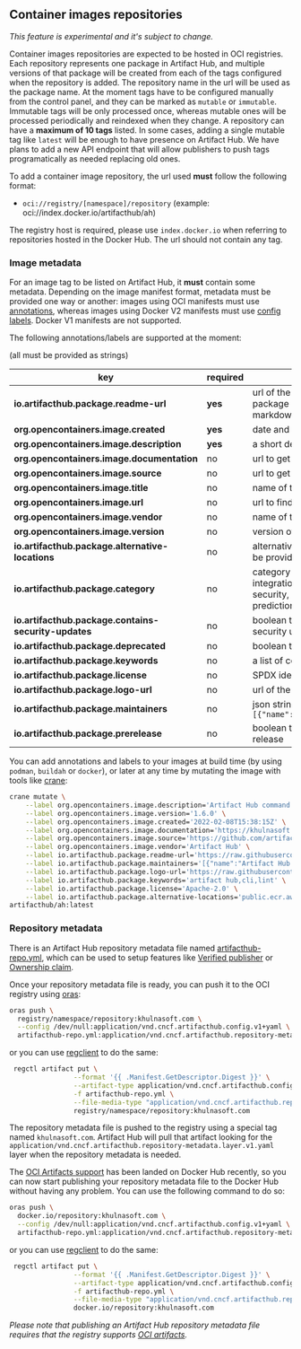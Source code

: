 ## Container images repositories

*This feature is experimental and it's subject to change.*

Container images repositories are expected to be hosted in OCI registries. Each repository represents one package in Artifact Hub, and multiple versions of that package will be created from each of the tags configured when the repository is added. The repository name in the url will be used as the package name. At the moment tags have to be configured manually from the control panel, and they can be marked as `mutable` or `immutable`. Immutable tags will be only processed once, whereas mutable ones will be processed periodically and reindexed when they change. A repository can have a **maximum of 10 tags** listed. In some cases, adding a single mutable tag like `latest` will be enough to have presence on Artifact Hub. We have plans to add a new API endpoint that will allow publishers to push tags programatically as needed replacing old ones.

To add a container image repository, the url used **must** follow the following format:

- `oci://registry/[namespace]/repository` (example: oci://index.docker.io/artifacthub/ah)

The registry host is required, please use `index.docker.io` when referring to repositories hosted in the Docker Hub. The url should not contain any tag.

### Image metadata

For an image tag to be listed on Artifact Hub, it **must** contain some metadata. Depending on the image manifest format, metadata must be provided one way or another: images using OCI manifests must use [annotations](https://github.com/opencontainers/image-spec/blob/main/annotations.md), whereas images using Docker V2 manifests must use [config labels](https://docs.docker.com/engine/reference/builder/#label). Docker V1 manifests are not supported.

The following annotations/labels are supported at the moment:

(all must be provided as strings)

| key                                                  | required | description                                                                                                                                                              |
| ---------------------------------------------------- | -------- | ------------------------------------------------------------------------------------------------------------------------------------------------------------------------ |
| **io.artifacthub.package.readme-url**                | **yes**  | url of the readme file (in markdown format) for this package version. Please make sure it points to a raw markdown document, not HTML                                    |
| **org.opencontainers.image.created**                 | **yes**  | date and time on which the image was built (RFC3339)                                                                                                                     |
| **org.opencontainers.image.description**             | **yes**  | a short description of the package                                                                                                                                       |
| **org.opencontainers.image.documentation**           | no       | url to get documentation on the image                                                                                                                                    |
| **org.opencontainers.image.source**                  | no       | url to get source code for building the image                                                                                                                            |
| **org.opencontainers.image.title**                   | no       | name of the package nicely formatted                                                                                                                                     |
| **org.opencontainers.image.url**                     | no       | url to find more information on the image                                                                                                                                |
| **org.opencontainers.image.vendor**                  | no       | name of the distributing entity, organization or individual                                                                                                              |
| **org.opencontainers.image.version**                 | no       | version of the packaged software                                                                                                                                         |
| **io.artifacthub.package.alternative-locations**     | no       | alternative locations where this image is hosted. They can be provided as a comma separated list of images urls                                                          |
| **io.artifacthub.package.category**                  | no       | category of the package (ai-machine-learning, database, integration-delivery, monitoring-logging, networking, security, storage, streaming-messaging or skip-prediction) |
| **io.artifacthub.package.contains-security-updates** | no       | boolean that indicates if this image version contains security updates                                                                                                   |
| **io.artifacthub.package.deprecated**                | no       | boolean that indicates if this image version is deprecated                                                                                                               |
| **io.artifacthub.package.keywords**                  | no       | a list of comma separated keywords about this image                                                                                                                      |
| **io.artifacthub.package.license**                   | no       | SPDX identifier of the package license                                                                                                                                   |
| **io.artifacthub.package.logo-url**                  | no       | url of the logo image                                                                                                                                                    |
| **io.artifacthub.package.maintainers**               | no       | json string with an array of maintainers. Example: `[{"name":"maintainer","email":"maintainer@email.com"}]`                                                              |
| **io.artifacthub.package.prerelease**                | no       | boolean that indicates if this image version is a pre-release                                                                                                            |

You can add annotations and labels to your images at build time (by using `podman`, `buildah` or `docker`), or later at any time by mutating the image with tools like [crane](https://github.com/google/go-containerregistry/tree/main/cmd/crane):

```sh
crane mutate \
    --label org.opencontainers.image.description='Artifact Hub command line tool' \
    --label org.opencontainers.image.version='1.6.0' \
    --label org.opencontainers.image.created='2022-02-08T15:38:15Z' \
    --label org.opencontainers.image.documentation='https://khulnasoft.com/docs/topics/cli' \
    --label org.opencontainers.image.source='https://github.com/artifacthub/hub/tree/c2a6e0866ab13422221f2f458026b4506acd6b53/cmd/ah' \
    --label org.opencontainers.image.vendor='Artifact Hub' \
    --label io.artifacthub.package.readme-url='https://raw.githubusercontent.com/artifacthub/hub/c2a6e0866ab13422221f2f458026b4506acd6b53/docs/cli.md' \
    --label io.artifacthub.package.maintainers='[{"name":"Artifact Hub maintainers","email":"cncf-artifacthub-maintainers@lists.cncf.io"}]' \
    --label io.artifacthub.package.logo-url='https://raw.githubusercontent.com/artifacthub/hub/master/docs/logo/logo.svg' \
    --label io.artifacthub.package.keywords='artifact hub,cli,lint' \
    --label io.artifacthub.package.license='Apache-2.0' \
    --label io.artifacthub.package.alternative-locations='public.ecr.aws/artifacthub/ah:v1.6.0' \
artifacthub/ah:latest
```

### Repository metadata

There is an Artifact Hub repository metadata file named [artifacthub-repo.yml](https://github.com/artifacthub/hub/blob/master/docs/metadata/artifacthub-repo.yml), which can be used to setup features like [Verified publisher](https://github.com/artifacthub/hub/blob/master/docs/repositories.md#verified-publisher) or [Ownership claim](https://github.com/artifacthub/hub/blob/master/docs/repositories.md#ownership-claim).

Once your repository metadata file is ready, you can push it to the OCI registry using [oras](https://oras.land/cli/):

```bash
oras push \
  registry/namespace/repository:khulnasoft.com \
  --config /dev/null:application/vnd.cncf.artifacthub.config.v1+yaml \
  artifacthub-repo.yml:application/vnd.cncf.artifacthub.repository-metadata.layer.v1.yaml
```

or you can use [regclient](https://github.com/regclient/regclient) to do the same:
```bash
 regctl artifact put \
                --format '{{ .Manifest.GetDescriptor.Digest }}' \
                --artifact-type application/vnd.cncf.artifacthub.config.v1+yaml \
                -f artifacthub-repo.yml \
                --file-media-type "application/vnd.cncf.artifacthub.repository-metadata.layer.v1.yaml" \
                registry/namespace/repository:khulnasoft.com
```

The repository metadata file is pushed to the registry using a special tag named `khulnasoft.com`. Artifact Hub will pull that artifact looking for the `application/vnd.cncf.artifacthub.repository-metadata.layer.v1.yaml` layer when the repository metadata is needed.

The [OCI Artifacts support](https://www.docker.com/blog/announcing-docker-hub-oci-artifacts-support/) has been landed on Docker Hub recently, so you can now start publishing your repository metadata file to the Docker Hub without having any problem. You can use the following command to do so:

```bash
oras push \
  docker.io/repository:khulnasoft.com \
  --config /dev/null:application/vnd.cncf.artifacthub.config.v1+yaml \
  artifacthub-repo.yml:application/vnd.cncf.artifacthub.repository-metadata.layer.v1.yaml
```

or you can use [regclient](https://github.com/regclient/regclient) to do the same:

```bash
 regctl artifact put \
                --format '{{ .Manifest.GetDescriptor.Digest }}' \
                --artifact-type application/vnd.cncf.artifacthub.config.v1+yaml \
                -f artifacthub-repo.yml \
                --file-media-type "application/vnd.cncf.artifacthub.repository-metadata.layer.v1.yaml" \
                docker.io/repository:khulnasoft.com
```

*Please note that publishing an Artifact Hub repository metadata file requires that the registry supports [OCI artifacts](https://oras.land/implementors/).*
